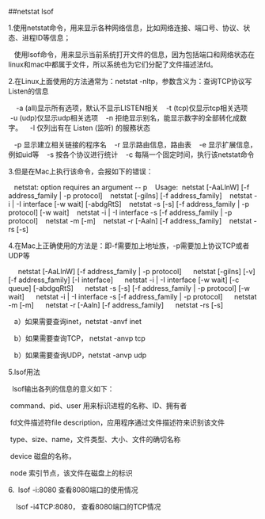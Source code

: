##netstat lsof

1.使用netstat命令，用来显示各种网络信息，比如网络连接、端口号、协议、状态、进程ID等信息；

   使用lsof命令，用来显示当前系统打开文件的信息，因为包括端口和网络状态在linux和mac中都属于文件，所以系统也为它们分配了文件描述法fd。

2.在Linux上面使用的方法通常为：netstat -nltp，参数含义为：查询TCP协议写Listen的信息

    -a (all)显示所有选项，默认不显示LISTEN相关
   -t (tcp)仅显示tcp相关选项
   -u (udp)仅显示udp相关选项
   -n 拒绝显示别名，能显示数字的全部转化成数字。
   -l 仅列出有在 Listen (监听) 的服務状态

   -p 显示建立相关链接的程序名
   -r 显示路由信息，路由表
   -e 显示扩展信息，例如uid等
   -s 按各个协议进行统计
   -c 每隔一个固定时间，执行该netstat命令

3.但是在Mac上执行该命令，会报如下的错误：

   netstat: option requires an argument -- p
   Usage:  netstat [-AaLlnW] [-f address_family | -p protocol]
   netstat [-gilns] [-f address_family]
   netstat -i | -I interface [-w wait] [-abdgRtS]
   netstat -s [-s] [-f address_family | -p protocol] [-w wait]
   netstat -i | -I interface -s [-f address_family | -p protocol]
   netstat -m [-m]
   netstat -r [-Aaln] [-f address_family]
   netstat -rs [-s]

4.在Mac上正确使用的方法是：即-f需要加上地址族，-p需要加上协议TCP或者UDP等

     netstat [-AaLlnW] [-f address_family | -p protocol]
     netstat [-gilns] [-v] [-f address_family] [-I interface]
     netstat -i | -I interface [-w wait] [-c queue] [-abdgqRtS]
     netstat -s [-s] [-f address_family | -p protocol] [-w wait]
     netstat -i | -I interface -s [-f address_family | -p protocol]
     netstat -m [-m]
     netstat -r [-Aaln] [-f address_family]
     netstat -rs [-s] 

   a）如果需要查询inet，netstat -anvf inet

   b）如果需要查询TCP， netstat -anvp tcp

   b）如果需要查询UDP，netstat -anvp udp

5.lsof用法

  lsof输出各列的信息的意义如下：

 command、pid、user 用来标识进程的名称、ID、拥有者

 fd文件描述符file description，应用程序通过文件描述符来识别该文件

 type、size、name，文件类型、大小、文件的确切名称

 device 磁盘的名称，

 node 索引节点，该文件在磁盘上的标识

6.  lsof -i:8080 查看8080端口的使用情况

    lsof -i4TCP:8080， 查看8080端口的TCP情况